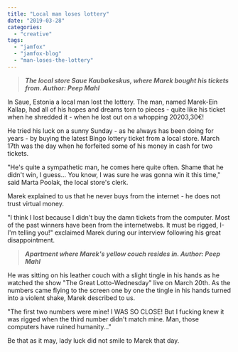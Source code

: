 ```yaml
---
title: "Local man loses lottery"
date: "2019-03-28"
categories: 
  - "creative"
tags: 
  - "jamfox"
  - "jamfox-blog"
  - "man-loses-the-lottery"
---
```


> _**The local store Saue Kaubakeskus, where Marek bought his tickets from. Author: Peep Mahl**_

In Saue, Estonia a local man lost the lottery. The man, named Marek-Ein Kallap, had all of his hopes and dreams torn to pieces - quite like his ticket when he shredded it - when he lost out on a whopping 20203,30€!

He tried his luck on a sunny Sunday - as he always has been doing for years - by buying the latest Bingo lottery ticket from a local store. March 17th was the day when he forfeited some of his money in cash for two tickets.

"He's quite a sympathetic man, he comes here quite often. Shame that he didn't win, I guess… You know, I was sure he was gonna win it this time," said Marta Poolak, the local store's clerk.

Marek explained to us that he never buys from the internet - he does not trust virtual money.

"I think I lost because I didn't buy the damn tickets from the computer. Most of the past winners have been from the internetwebs. It must be rigged, I-I'm telling you!" exclaimed Marek during our interview following his great disappointment.

> _**Apartment where Marek's yellow couch resides in. Author: Peep Mahl**_

He was sitting on his leather couch with a slight tingle in his hands as he watched the show "The Great Lotto-Wednesday" live on March 20th. As the numbers came flying to the screen one by one the tingle in his hands turned into a violent shake, Marek described to us.

"The first two numbers were mine! I WAS SO CLOSE! But I fucking knew it was rigged when the third number didn't match mine. Man, those computers have ruined humanity…"

Be that as it may, lady luck did not smile to Marek that day.
